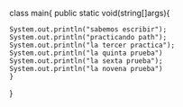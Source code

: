 class main{
	public static void(string[]args){

	System.out.println("sabemos escribir");
	System.out.println("practicando path");
	System.out.println("la tercer practica");
	System.out.println("la quinta prueba")
	System.out.println("la sexta prueba");
	System.out.println("la novena prueba")
	}
	
}
